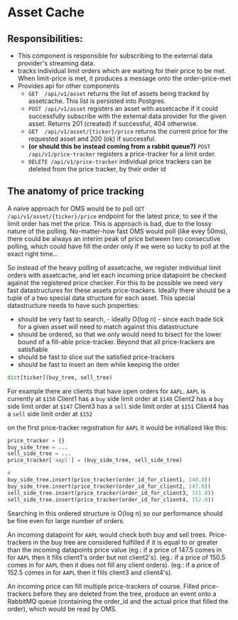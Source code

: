 # Asset Cache

## Responsibilities:
- This component is responsible for subscribing to the external data provider's streaming data.
- tracks individual limit orders which are waiting for their price to be met. When limit-price is met, it produces a message onto the order-price-met
- Provides api for other components
  - `GET  /api/v1/asset` returns the list of assets being tracked by assetcache. This list is persisted into Postgres.
  - `POST /api/v1/asset` registers an asset with assetcache if it could successfully subscribe with the external data provider for the given asset. Returns 201 (created) if successful, 404 otherwise.
  - `GET  /api/v1/asset/{ticker}/price` returns the current price for the requested asset and 200 (ok) if successful.
  - **(or should this be instead coming from a rabbit queue?)** `POST /api/v1/price-tracker` registers a price-tracker for a limit order.
  - `DELETE /api/v1/price-tracker` individual price trackers can be deleted from the price tracker, by their order id 


## The anatomy of price tracking

A naive approach for OMS would be to poll  `GET /api/v1/asset/{ticker}/price` endpoint for the latest price, to see if the limit order has met the price. 
This is approach is bad, due to the lossy nature of the polling. No-matter-how fast OMS would poll (like evey 50ms), there could be always an interim peak of price between two consecutive polling, which could have fill the order only if we were so lucky to poll at the exact right time...

So instead of the heavy polling of assetcache, we register individual limit orders with assetcache, and let each incoming price datapoint be checked against the registered price checker. 
For this to be possible we need very fast datastructures for these assets price-trackers.
Ideally there should be a tuple of a two special data structure for each asset. 
This special datastructure needs to have such properties:
- should be very fast to search, - ideally O(log n) - since each trade tick for a given asset will need to match against this datastructure
- should be ordered, so that we only would need to bisect for the lower bound of a fill-able price-tracker. Beyond that all price-trackers are satisfiable
- should be fast to slice out the satisfied price-trackers
- should be fast to insert an item while keeping the order


```python
dict[ticker](buy_tree, sell_tree)
```

For example there are clients that have open orders for `AAPL`. `AAPL` is currently at `$150`
Client1 has a `buy` side limit order at `$148`
Client2 has a `buy` side limit order at `$147`
Client3 has a `sell` side limit order at `$151`
Client4 has a `sell` side limit order at `$152`

on the first price-tracker registration for `AAPL` it would be initialized like this:
```python
price_tracker = {}
buy_side_tree = ...
sell_side_tree = ...
price_tracker['aapl'] = (buy_side_tree, sell_side_tree)

# 
buy_side_tree.insert(price_tracker(order_id_for_client1, 148.0))
buy_side_tree.insert(price_tracker(order_id_for_client2, 147.0))
sell_side_tree.insert(price_tracker(order_id_for_client3, 151.0))
sell_side_tree.insert(price_tracker(order_id_for_client4, 152.0))
```

Searching in this ordered structure is O(log n) so our performance should be fine even for large number of orders.

An incoming datapoint for `AAPL` would check both buy and sell trees.
Price-trackers in the buy tree are considered fulfilled if it is equal to or greater than the incoming datapoints price value 
(eg.: if a price of 147.5 comes in for `AAPL` then it fills client1's order but not client2's).
(eg.: if a price of 150.5 comes in for `AAPL` then it does not fill any client orders).
(eg.: if a price of 152.5 comes in for `AAPL` then it fills client3 and client4's).


An incoming price can fill multiple price-trackers of course.
Filled price-trackers before they are deleted from the tree, produce an event onto a RabbitMQ queue (containing the order_id and the actual price that filled the order), which would be read by OMS.
